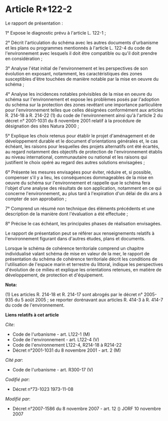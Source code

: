 # Article R*122-2

Le rapport de présentation :

1° Expose le diagnostic prévu à l'article L. 122-1 ;

2° Décrit l'articulation du schéma avec les autres documents d'urbanisme et les plans ou programmes mentionnés à l'article L.
122-4 du code de l'environnement avec lesquels il doit être compatible ou qu'il doit prendre en considération ;

3° Analyse l'état initial de l'environnement et les perspectives de son évolution en exposant, notamment, les
caractéristiques des zones susceptibles d'être touchées de manière notable par la mise en oeuvre du schéma ;

4° Analyse les incidences notables prévisibles de la mise en oeuvre du schéma sur l'environnement et expose les problèmes
posés par l'adoption du schéma sur la protection des zones revêtant une importance particulière pour l'environnement telles
que celles désignées conformément aux articles R. 214-18 à R. 214-22 (1) du code de l'environnement ainsi qu'à l'article 2 du
décret n° 2001-1031 du 8 novembre 2001 relatif à la procédure de désignation des sites Natura 2000 ;

5° Explique les choix retenus pour établir le projet d'aménagement et de développement durable et le document d'orientations
générales et, le cas échéant, les raisons pour lesquelles des projets alternatifs ont été écartés, au regard notamment des
objectifs de protection de l'environnement établis au niveau international, communautaire ou national et les raisons qui
justifient le choix opéré au regard des autres solutions envisagées ;

6° Présente les mesures envisagées pour éviter, réduire et, si possible, compenser s'il y a lieu, les conséquences
dommageables de la mise en oeuvre du schéma sur l'environnement et rappelle que le schéma fera l'objet d'une analyse des
résultats de son application, notamment en ce qui concerne l'environnement, au plus tard à l'expiration d'un délai de dix ans
à compter de son approbation ;

7° Comprend un résumé non technique des éléments précédents et une description de la manière dont l'évaluation a été
effectuée ;

8° Précise le cas échéant, les principales phases de réalisation envisagées.

Le rapport de présentation peut se référer aux renseignements relatifs à l'environnement figurant dans d'autres études, plans
et documents.

Lorsque le schéma de cohérence territoriale comprend un chapitre individualisé valant schéma de mise en valeur de la mer, le
rapport de présentation du schéma de cohérence territoriale décrit les conditions de l'utilisation de l'espace marin et
terrestre du littoral, indique les perspectives d'évolution de ce milieu et explique les orientations retenues, en matière de
développement, de protection et d'équipement.

**Nota:**

(1) Les articles R. 214-18 et R. 214-17 sont abrogés par le décret n° 2005-935 du 5 août 2005 ; se reporter dorénavant aux
articles R. 414-3 à R. 414-7 du code de l'environnement.

**Liens relatifs à cet article**

_Cite_:

  - Code de l'urbanisme - art. L122-1 (M)
  - Code de l'environnement - art. L122-4 (V)
  - Code de l'environnement L122-4, R214-18 à R214-22
  - Décret n°2001-1031 du 8 novembre 2001 - art. 2 (M)

_Cité par_:

  - Code de l'urbanisme - art. R300-17 (V)

_Codifié par_:

  - Décret n°73-1023 1973-11-08

_Modifié par_:

  - Décret n°2007-1586 du 8 novembre 2007 - art. 12 () JORF 10 novembre 2007
